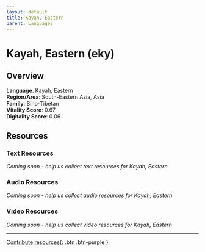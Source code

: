 ```yaml
---
layout: default
title: Kayah, Eastern
parent: Languages
---
```


# Kayah, Eastern (eky)

## Overview

**Language**: Kayah, Eastern  
**Region/Area**: South-Eastern Asia, Asia  
**Family**: Sino-Tibetan  
**Vitality Score**: 0.67  
**Digitality Score**: 0.06  

## Resources

### Text Resources
*Coming soon - help us collect text resources for Kayah, Eastern*

### Audio Resources
*Coming soon - help us collect audio resources for Kayah, Eastern*

### Video Resources
*Coming soon - help us collect video resources for Kayah, Eastern*

---

[Contribute resources](https://fairtrain.github.io/){: .btn .btn-purple }
